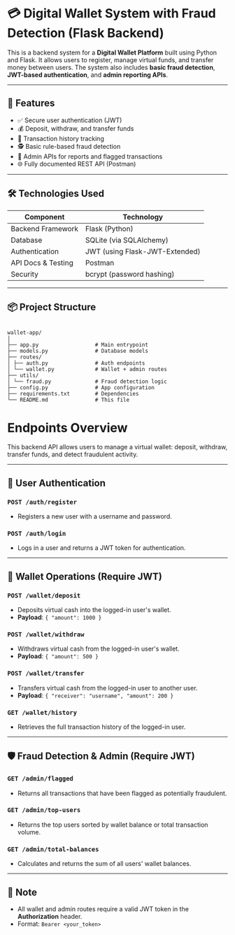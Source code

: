 # 💳 Digital Wallet System with Fraud Detection (Flask Backend)

This is a backend system for a **Digital Wallet Platform** built using Python and Flask. It allows users to register, manage virtual funds, and transfer money between users. The system also includes **basic fraud detection**, **JWT-based authentication**, and **admin reporting APIs**.

---

## 🚀 Features

- ✅ Secure user authentication (JWT)
- 💰 Deposit, withdraw, and transfer funds
- 📜 Transaction history tracking
- 🕵️ Basic rule-based fraud detection
- 🧾 Admin APIs for reports and flagged transactions
- 🌐 Fully documented REST API (Postman)

---

## 🛠 Technologies Used

| Component        | Technology       |
|------------------|------------------|
| Backend Framework | Flask (Python)  |
| Database          | SQLite (via SQLAlchemy) |
| Authentication    | JWT (using Flask-JWT-Extended) |
| API Docs & Testing | Postman          |
| Security          | bcrypt (password hashing) |

---

## 📦 Project Structure

```

wallet-app/
│
├── app.py                  # Main entrypoint
├── models.py               # Database models
├── routes/
│ ├── auth.py               # Auth endpoints
│ └── wallet.py             # Wallet + admin routes
├── utils/
│ └── fraud.py              # Fraud detection logic
├── config.py               # App configuration
├── requirements.txt        # Dependencies
└── README.md               # This file

```

# Endpoints Overview

This backend API allows users to manage a virtual wallet: deposit, withdraw, transfer funds, and detect fraudulent activity.

---

## 🧍 User Authentication

### `POST /auth/register`
- Registers a new user with a username and password.

### `POST /auth/login`
- Logs in a user and returns a JWT token for authentication.

---

## 💸 Wallet Operations (Require JWT)

### `POST /wallet/deposit`
- Deposits virtual cash into the logged-in user's wallet.
- **Payload**: `{ "amount": 1000 }`

### `POST /wallet/withdraw`
- Withdraws virtual cash from the logged-in user's wallet.
- **Payload**: `{ "amount": 500 }`

### `POST /wallet/transfer`
- Transfers virtual cash from the logged-in user to another user.
- **Payload**: `{ "receiver": "username", "amount": 200 }`

### `GET /wallet/history`
- Retrieves the full transaction history of the logged-in user.

---

## 🛡️ Fraud Detection & Admin (Require JWT)

### `GET /admin/flagged`
- Returns all transactions that have been flagged as potentially fraudulent.

### `GET /admin/top-users`
- Returns the top users sorted by wallet balance or total transaction volume.

### `GET /admin/total-balances`
- Calculates and returns the sum of all users' wallet balances.

---

## 🔐 Note
- All wallet and admin routes require a valid JWT token in the **Authorization** header.
- Format: `Bearer <your_token>`